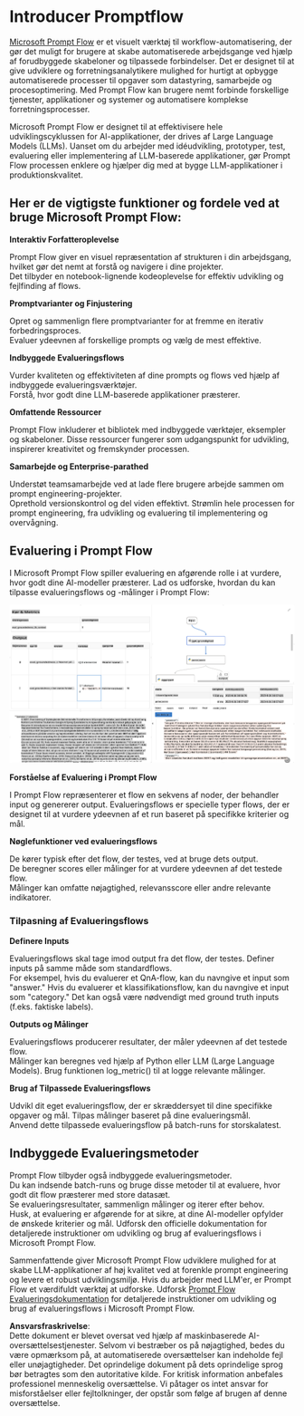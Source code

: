 # **Introducer Promptflow**

[Microsoft Prompt Flow](https://microsoft.github.io/promptflow/index.html?WT.mc_id=aiml-138114-kinfeylo) er et visuelt værktøj til workflow-automatisering, der gør det muligt for brugere at skabe automatiserede arbejdsgange ved hjælp af forudbyggede skabeloner og tilpassede forbindelser. Det er designet til at give udviklere og forretningsanalytikere mulighed for hurtigt at opbygge automatiserede processer til opgaver som datastyring, samarbejde og procesoptimering. Med Prompt Flow kan brugere nemt forbinde forskellige tjenester, applikationer og systemer og automatisere komplekse forretningsprocesser.

Microsoft Prompt Flow er designet til at effektivisere hele udviklingscyklussen for AI-applikationer, der drives af Large Language Models (LLMs). Uanset om du arbejder med idéudvikling, prototyper, test, evaluering eller implementering af LLM-baserede applikationer, gør Prompt Flow processen enklere og hjælper dig med at bygge LLM-applikationer i produktionskvalitet.

## Her er de vigtigste funktioner og fordele ved at bruge Microsoft Prompt Flow:

**Interaktiv Forfatteroplevelse**

Prompt Flow giver en visuel repræsentation af strukturen i din arbejdsgang, hvilket gør det nemt at forstå og navigere i dine projekter.  
Det tilbyder en notebook-lignende kodeoplevelse for effektiv udvikling og fejlfinding af flows.

**Promptvarianter og Finjustering**

Opret og sammenlign flere promptvarianter for at fremme en iterativ forbedringsproces.  
Evaluer ydeevnen af forskellige prompts og vælg de mest effektive.

**Indbyggede Evalueringsflows**

Vurder kvaliteten og effektiviteten af dine prompts og flows ved hjælp af indbyggede evalueringsværktøjer.  
Forstå, hvor godt dine LLM-baserede applikationer præsterer.

**Omfattende Ressourcer**

Prompt Flow inkluderer et bibliotek med indbyggede værktøjer, eksempler og skabeloner. Disse ressourcer fungerer som udgangspunkt for udvikling, inspirerer kreativitet og fremskynder processen.

**Samarbejde og Enterprise-parathed**

Understøt teamsamarbejde ved at lade flere brugere arbejde sammen om prompt engineering-projekter.  
Oprethold versionskontrol og del viden effektivt. Strømlin hele processen for prompt engineering, fra udvikling og evaluering til implementering og overvågning.

## Evaluering i Prompt Flow

I Microsoft Prompt Flow spiller evaluering en afgørende rolle i at vurdere, hvor godt dine AI-modeller præsterer. Lad os udforske, hvordan du kan tilpasse evalueringsflows og -målinger i Prompt Flow:

![PFVizualise](../../../../../translated_images/pfvisualize.93c453890f4088830217fa7308b1a589058ed499bbfff160c85676066b5cbf2d.da.png)

**Forståelse af Evaluering i Prompt Flow**

I Prompt Flow repræsenterer et flow en sekvens af noder, der behandler input og genererer output. Evalueringsflows er specielle typer flows, der er designet til at vurdere ydeevnen af et run baseret på specifikke kriterier og mål.

**Nøglefunktioner ved evalueringsflows**

De kører typisk efter det flow, der testes, ved at bruge dets output.  
De beregner scores eller målinger for at vurdere ydeevnen af det testede flow.  
Målinger kan omfatte nøjagtighed, relevansscore eller andre relevante indikatorer.

### Tilpasning af Evalueringsflows

**Definere Inputs**

Evalueringsflows skal tage imod output fra det flow, der testes. Definer inputs på samme måde som standardflows.  
For eksempel, hvis du evaluerer et QnA-flow, kan du navngive et input som "answer." Hvis du evaluerer et klassifikationsflow, kan du navngive et input som "category." Det kan også være nødvendigt med ground truth inputs (f.eks. faktiske labels).

**Outputs og Målinger**

Evalueringsflows producerer resultater, der måler ydeevnen af det testede flow.  
Målinger kan beregnes ved hjælp af Python eller LLM (Large Language Models). Brug funktionen log_metric() til at logge relevante målinger.

**Brug af Tilpassede Evalueringsflows**

Udvikl dit eget evalueringsflow, der er skræddersyet til dine specifikke opgaver og mål. Tilpas målinger baseret på dine evalueringsmål.  
Anvend dette tilpassede evalueringsflow på batch-runs for storskalatest.

## Indbyggede Evalueringsmetoder

Prompt Flow tilbyder også indbyggede evalueringsmetoder.  
Du kan indsende batch-runs og bruge disse metoder til at evaluere, hvor godt dit flow præsterer med store datasæt.  
Se evalueringsresultater, sammenlign målinger og iterer efter behov.  
Husk, at evaluering er afgørende for at sikre, at dine AI-modeller opfylder de ønskede kriterier og mål. Udforsk den officielle dokumentation for detaljerede instruktioner om udvikling og brug af evalueringsflows i Microsoft Prompt Flow.

Sammenfattende giver Microsoft Prompt Flow udviklere mulighed for at skabe LLM-applikationer af høj kvalitet ved at forenkle prompt engineering og levere et robust udviklingsmiljø. Hvis du arbejder med LLM'er, er Prompt Flow et værdifuldt værktøj at udforske. Udforsk [Prompt Flow Evalueringsdokumentation](https://learn.microsoft.com/azure/machine-learning/prompt-flow/how-to-develop-an-evaluation-flow?view=azureml-api-2?WT.mc_id=aiml-138114-kinfeylo) for detaljerede instruktioner om udvikling og brug af evalueringsflows i Microsoft Prompt Flow.

**Ansvarsfraskrivelse**:  
Dette dokument er blevet oversat ved hjælp af maskinbaserede AI-oversættelsestjenester. Selvom vi bestræber os på nøjagtighed, bedes du være opmærksom på, at automatiserede oversættelser kan indeholde fejl eller unøjagtigheder. Det oprindelige dokument på dets oprindelige sprog bør betragtes som den autoritative kilde. For kritisk information anbefales professionel menneskelig oversættelse. Vi påtager os intet ansvar for misforståelser eller fejltolkninger, der opstår som følge af brugen af denne oversættelse.